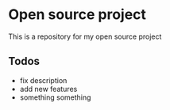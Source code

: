 # Open source project

This is a repository for my open source project

## Todos

- fix description
- add new features
- something something